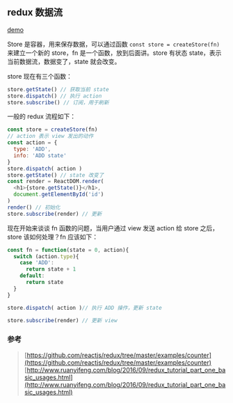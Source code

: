 ## redux 数据流

[demo](https://songjinzhong.github.io/react-learning/6-redux/)

Store 是容器，用来保存数据，可以通过函数 `const store = createStore(fn)` 来建立一个新的 store，fn 是一个函数，放到后面讲。store 有状态 state，表示当前数据流，数据变了，state 就会改变。

store 现在有三个函数：

```javascript
store.getState() // 获取当前 state
store.dispatch() // 执行 action
store.subscribe() // 订阅，用于刷新
```

一般的 redux 流程如下：

```javascript
const store = createStore(fn)
// action 表示 view 发出的动作
const action = {
  type: 'ADD',
  info: 'ADD state'
}
store.dispatch( action )
store.getState() // state 改变了
const render = ReactDOM.render(
  <h1>{store.getState()}</h1>,
  document.getElementById('id')
)
render() // 初始化
store.subscribe(render) // 更新
```

现在开始来谈谈 fn 函数的问题，当用户通过 view 发送 action 给 store 之后，store 该如何处理？fn 应该如下：

```javascript
const fn = function(state = 0, action){
  switch (action.type){
    case 'ADD':
      return state + 1
    default:
      return state
  }
}

store.dispatch( action )// 执行 ADD 操作，更新 state

store.subscribe(render) // 更新 view
```

### 参考

>[https://github.com/reactjs/redux/tree/master/examples/counter](https://github.com/reactjs/redux/tree/master/examples/counter)
>[http://www.ruanyifeng.com/blog/2016/09/redux_tutorial_part_one_basic_usages.html](http://www.ruanyifeng.com/blog/2016/09/redux_tutorial_part_one_basic_usages.html)